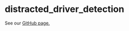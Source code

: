 # distracted_driver_detection

See our <a href="https://jeremy-collins.github.io/distracted_driver_detection/" target="_blank">GitHub page.</a>
